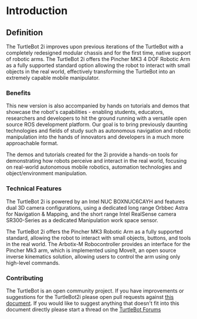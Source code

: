 # Introduction

## Definition
The TurtleBot 2i improves upon previous iterations of the TurtleBot with a completely redesigned modular chassis and for the first time, native support of robotic arms. The TurtleBot 2i offers the Pincher MK3 4 DOF Robotic Arm as a fully supported standard option allowing the robot to interact with small objects in the real world, effectively transforming the TurtleBot into an extremely capable mobile manipulator.

### Benefits

This new version is also accompanied by hands on tutorials and demos that showcase the robot's capabilities - enabling students, educators, researchers and developers to hit the ground running with a versatile open source ROS development platform.
Our goal is to bring previously daunting technologies and fields of study such as autonomous navigation and robotic manipulation into the hands of innovators and developers in a much more approachable format.

The demos and tutorials created for the 2i provide a hands-on tools for demonstrating how robots perceive and interact in the real world, focusing on real-world autonomous mobile robotics, automation technologies and object/environment manipulation.

### Technical Features

The TurtleBot 2i is powered by an Intel NUC BOXNUC6CAYH and features dual 3D camera configurations, using a dedicated long range Orbbec Astra for Navigation & Mapping, and the short range Intel RealSense camera SR300-Series as a dedicated Manipulation work space sensor.

The TurtleBot 2i offers the Pincher MK3 Robotic Arm as a fully supported standard, allowing the robot to interact with small objects, buttons, and tools in the real world. The Arbotix-M Robocontroller provides an interface for the Pincher Mk3 arm, which is implemented using MoveIt, an open source inverse kinematics solution, allowing users to control the arm using only high-level commands.

### Contributing

The TurtleBot is an open community project.
If you have improvements or suggestions for the TurtleBot2i please open pull requests against [this document](http://github.com/turtlebot/turtlebot2i).
If you would like to suggest anything that doesn't fit into this document directly please start a thread on the [TurtleBot Forums](http://discourse.ros.org/c/turtlebot)